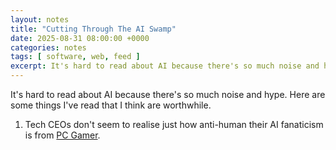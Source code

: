 ```yaml
---
layout: notes
title: "Cutting Through The AI Swamp"
date: 2025-08-31 08:00:00 +0000
categories: notes
tags: [ software, web, feed ]
excerpt: It's hard to read about AI because there's so much noise and hype. Here are some things I've read that I think are worthwhile.
---
```


It's hard to read about AI because there's so much noise and hype. Here are some things I've read that I think are
worthwhile.

1. Tech CEOs don't seem to realise just how anti-human their AI fanaticism is
   from [PC Gamer](https://www.pcgamer.com/software/ai/tech-ceos-dont-seem-to-realise-just-how-anti-human-their-ai-fanaticism-is-and-i-think-its-all-because-of-the-enlightenment).